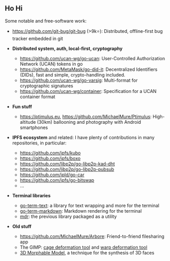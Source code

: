## Ho Hi

Some notable and free-software work:

- https://github.com/git-bug/git-bug (>9k⭐): Distributed, offline-first bug tracker embedded in git


- **Distributed system, auth, local-first, cryptography**
  - https://github.com/ucan-wg/go-ucan: User-Controlled Authorization Network (UCAN) tokens in go
  - https://github.com/MetaMask/go-did-it: Decentralized Identifiers (DIDs), fast and simple, crypto-handling included.
  - https://github.com/ucan-wg/go-varsig: Multi-format for cryptographic signatures
  - https://github.com/ucan-wg/container: Specification for a UCAN container format


- **Fun stuff**
  - https://ptimulus.eu, https://github.com/MichaelMure/Ptimulus: High-altitude (30km) ballooning and photography with Android smartphones


- **IPFS ecosystem** and related: I have plenty of contributions in many repositories, in particular:
    - https://github.com/ipfs/kubo
    - https://github.com/ipfs/boxo
    - https://github.com/libp2p/go-libp2p-kad-dht
    - https://github.com/libp2p/go-libp2p-pubsub
    - https://github.com/ipld/go-car
    - https://github.com/ipfs/go-bitswap
    - ...


- **Terminal libraries**
    - [go-term-text](https://github.com/MichaelMure/go-term-text): a library for text wrapping and more for the terminal
    - [go-term-markdown](https://github.com/MichaelMure/go-term-markdown): Markdown rendering for the terminal
    - [mdr](https://github.com/MichaelMure/mdr): the previous library packaged as a utility


- **Old stuff**
  - https://github.com/MichaelMure/Arbore: Friend-to-friend filesharing app
  - The GIMP: [cage deformation tool](https://docs.gimp.org/2.10/en/gimp-tool-cage.html) and [warp deformation tool](https://docs.gimp.org/2.10/en/gimp-tool-warp.html)
  - [3D Morphable Model](https://github.com/MichaelMure/3DMM), a technique for the synthesis of 3D faces

